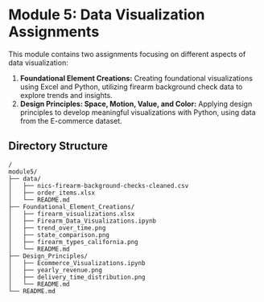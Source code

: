 # Module 5: Data Visualization Assignments

This module contains two assignments focusing on different aspects of data visualization:

1. **Foundational Element Creations:** Creating foundational visualizations using Excel and Python, utilizing firearm background check data to explore trends and insights.
2. **Design Principles: Space, Motion, Value, and Color:** Applying design principles to develop meaningful visualizations with Python, using data from the E-commerce dataset.

## Directory Structure

```
/
module5/
├── data/
│   ├── nics-firearm-background-checks-cleaned.csv
│   ├── order_items.xlsx
│   └── README.md
├── Foundational_Element_Creations/
│   ├── firearm_visualizations.xlsx
│   ├── Firearm_Data_Visualizations.ipynb
│   ├── trend_over_time.png
│   ├── state_comparison.png
│   ├── firearm_types_california.png
│   └── README.md
├── Design_Principles/
│   ├── Ecommerce_Visualizations.ipynb
│   ├── yearly_revenue.png
│   ├── delivery_time_distribution.png
│   └── README.md
└── README.md
```
